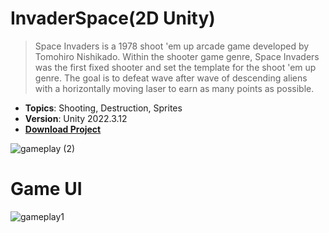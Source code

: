 # InvaderSpace(2D Unity)
> Space Invaders is a 1978 shoot 'em up arcade game developed by Tomohiro Nishikado. Within the shooter game genre, Space Invaders was the first fixed shooter and set the template for the shoot 'em up genre. The goal is to defeat wave after wave of descending aliens with a horizontally moving laser to earn as many points as possible.


- **Topics**: Shooting, Destruction, Sprites
- **Version**: Unity 2022.3.12
- [**Download Project**](https://github.com/osmanAskin/InvaderSpace.git)

![gameplay (2)](https://github.com/osmanAskin/InvaderSpace/assets/115871580/2bbd5352-f6a5-407e-8d63-3bfacfad6eda)
  

# **Game UI**
![gameplay1](https://github.com/osmanAskin/InvaderSpace/assets/115871580/de01e662-f98d-4e32-a242-0fc3d08bbea2)



